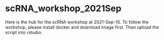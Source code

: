 # scRNA_workshop_2021Sep

Here is the hub for the scRNA workshop at 2021-Sep-10. To follow the workshop, please install docker and download image first. Then upload the script into rstudio.
